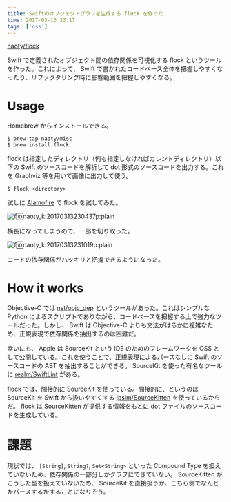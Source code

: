 ```yaml
---
title: Swiftのオブジェクトグラフを生成する flock を作った
time: 2017-03-13 23:17
tags: ['oss']
---
```


[naoty/flock](https://github.com/naoty/flock)

Swift で定義されたオブジェクト間の依存関係を可視化する flock というツールを作った。これによって、 Swift で書かれたコードベース全体を把握しやすくなったり、リファクタリング時に影響範囲を把握しやすくなる。

# Usage

Homebrew からインストールできる。

```
$ brew tap naoty/misc
$ brew install flock
```

flock は指定したディレクトリ（何も指定しなければカレントディレクトリ）以下の Swift のソースコードを解析して dot 形式のソースコードを出力する。これを Graphviz 等を用いて画像に出力して使う。

```
$ flock <directory>
```

試しに [Alamofire](https://github.com/Alamofire/Alamofire) で flock を試してみた。

![f:id:naoty_k:20170313230437p:plain](https://cdn-ak.f.st-hatena.com/images/fotolife/n/naoty_k/20170313/20170313230437.png "f:id:naoty\_k:20170313230437p:plain")

横長になってしまうので、一部を切り取った。

![f:id:naoty_k:20170313231019p:plain](https://cdn-ak.f.st-hatena.com/images/fotolife/n/naoty_k/20170313/20170313231019.png "f:id:naoty\_k:20170313231019p:plain")

コードの依存関係がハッキリと把握できるようになった。

# How it works

Objective-C では [nst/objc\_dep](https://github.com/nst/objc_dep) というツールがあった。これはシンプルな Python によるスクリプトでありながら、コードベースを把握する上で強力なツールだった。しかし、 Swift は Objective-C よりも文法がはるかに複雑なため、正規表現で依存関係を抽出するのは困難だ。

幸いにも、 Apple は SourceKit という IDE のためのフレームワークを OSS として公開している。これを使うことで、正規表現によるパースなしに Swift のソースコードの AST を抽出することができる。 SourceKit を使った有名なツールに [realm/SwiftLint](https://github.com/realm/SwiftLint) がある。

flock では、間接的に SourceKit を使っている。間接的に、というのは SourceKit を Swift から扱いやすくする [jpsim/SourceKitten](https://github.com/jpsim/SourceKitten) を使っているからだ。 flock は SourceKitten が提供する情報をもとに dot ファイルのソースコードを生成している。

# 課題

現状では、 `[String]`, `String?`, `Set<String>` といった Compound Type を扱えていないため、依存関係の一部分しかグラフにできていない。 SourceKitten がこうした型を扱えていないため、 SourceKit を直接扱うか、こちら側でなんとかパースするかすることになりそう。
